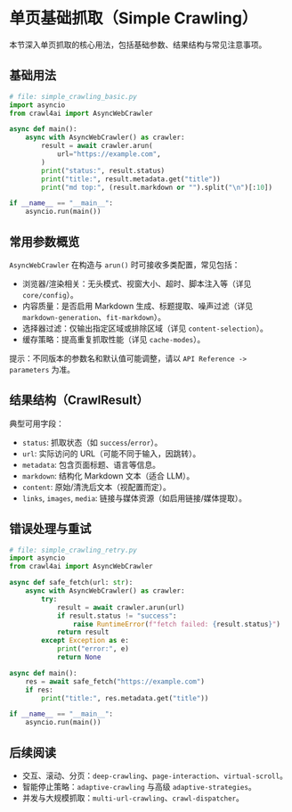 # 单页基础抓取（Simple Crawling）

本节深入单页抓取的核心用法，包括基础参数、结果结构与常见注意事项。

## 基础用法

```python
# file: simple_crawling_basic.py
import asyncio
from crawl4ai import AsyncWebCrawler

async def main():
    async with AsyncWebCrawler() as crawler:
        result = await crawler.arun(
            url="https://example.com",
        )
        print("status:", result.status)
        print("title:", result.metadata.get("title"))
        print("md top:", (result.markdown or "").split("\n")[:10])

if __name__ == "__main__":
    asyncio.run(main())
```

## 常用参数概览

`AsyncWebCrawler` 在构造与 `arun()` 时可接收多类配置，常见包括：

- 浏览器/渲染相关：无头模式、视窗大小、超时、脚本注入等（详见 `core/config`）。
- 内容质量：是否启用 Markdown 生成、标题提取、噪声过滤（详见 `markdown-generation`、`fit-markdown`）。
- 选择器过滤：仅输出指定区域或排除区域（详见 `content-selection`）。
- 缓存策略：提高重复抓取性能（详见 `cache-modes`）。

提示：不同版本的参数名和默认值可能调整，请以 `API Reference -> parameters` 为准。

## 结果结构（CrawlResult）

典型可用字段：

- `status`: 抓取状态（如 `success`/`error`）。
- `url`: 实际访问的 URL（可能不同于输入，因跳转）。
- `metadata`: 包含页面标题、语言等信息。
- `markdown`: 结构化 Markdown 文本（适合 LLM）。
- `content`: 原始/清洗后文本（视配置而定）。
- `links`, `images`, `media`: 链接与媒体资源（如启用链接/媒体提取）。

## 错误处理与重试

```python
# file: simple_crawling_retry.py
import asyncio
from crawl4ai import AsyncWebCrawler

async def safe_fetch(url: str):
    async with AsyncWebCrawler() as crawler:
        try:
            result = await crawler.arun(url)
            if result.status != "success":
                raise RuntimeError(f"fetch failed: {result.status}")
            return result
        except Exception as e:
            print("error:", e)
            return None

async def main():
    res = await safe_fetch("https://example.com")
    if res:
        print("title:", res.metadata.get("title"))

if __name__ == "__main__":
    asyncio.run(main())
```

## 后续阅读

- 交互、滚动、分页：`deep-crawling`、`page-interaction`、`virtual-scroll`。
- 智能停止策略：`adaptive-crawling` 与高级 `adaptive-strategies`。
- 并发与大规模抓取：`multi-url-crawling`、`crawl-dispatcher`。
